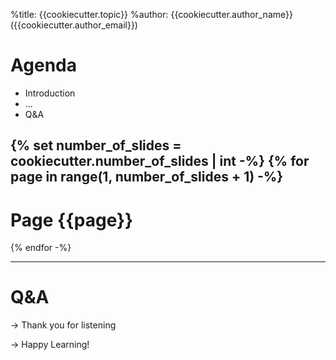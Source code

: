 %title: {{cookiecutter.topic}}
%author: {{cookiecutter.author_name}} ({{cookiecutter.author_email}})

# Agenda

 * Introduction
 * ...
 * Q&A

{% set number_of_slides = cookiecutter.number_of_slides | int -%}
{% for page in range(1, number_of_slides + 1) -%}
---

# Page {{page}}

{% endfor -%}

---

# Q&A

-> Thank you for listening

-> Happy Learning!

